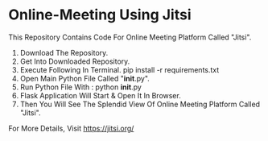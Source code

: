 # Online-Meeting Using Jitsi

This Repository Contains Code For Online Meeting Platform Called "Jitsi".

1) Download The Repository.
2) Get Into Downloaded Repository.
3) Execute Following In Terminal.
    pip install -r requirements.txt
4) Open Main Python File Called "__init__.py".
5) Run Python File With :
    python __init__.py
6) Flask Application Will Start & Open It In Browser.
7) Then You Will See The Splendid View Of Online Meeting Platform Called "Jitsi".

For More Details, Visit https://jitsi.org/
